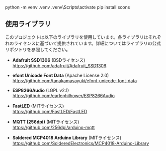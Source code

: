 

python -m venv .venv
.venv\Scripts\activate
pip install scons


## 使用ライブラリ

このプロジェクトは以下のライブラリを使用しています。各ライブラリはそれぞれのライセンスに基づいて提供されています。詳細についてはライブラリの公式リポジトリを参照してください。

- **Adafruit SSD1306** (BSDライセンス)  
  <https://github.com/adafruit/Adafruit_SSD1306>
  
- **efont Unicode Font Data** (Apache License 2.0)  
  <https://github.com/tanakamasayuki/efont-unicode-font-data>
  
- **ESP8266Audio** (LGPL v2.1)  
  <https://github.com/earlephilhower/ESP8266Audio>
  
- **FastLED** (MITライセンス)  
  <https://github.com/FastLED/FastLED>
  
- **MQTT (256dpi)** (MITライセンス)  
  <https://github.com/256dpi/arduino-mqtt>
  
- **Soldered MCP4018 Arduino Library** (MITライセンス)  
  <https://github.com/SolderedElectronics/MCP4018-Arduino-Library>
